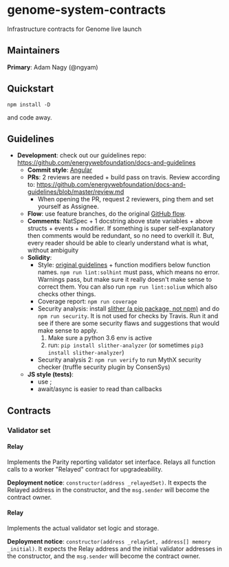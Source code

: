 # genome-system-contracts
Infrastructure contracts for Genome live launch

## Maintainers
**Primary**: Adam Nagy (@ngyam)

## Quickstart
```
npm install -D
```
and code away.

## Guidelines
 - **Development**: check out our guidelines repo: https://github.com/energywebfoundation/docs-and-guidelines
   - **Commit style**: [Angular](https://github.com/angular/angular.js/blob/master/DEVELOPERS.md#commits)
   - **PRs**: 2 reviews are needed + build pass on travis. Review according to: https://github.com/energywebfoundation/docs-and-guidelines/blob/master/review.md
     - When opening the PR, request 2 reviewers, ping them and set yourself as Assignee.
   - **Flow**: use feature branches, do the original [GitHub flow](https://guides.github.com/introduction/flow/).
   - **Comments**: NatSpec + 1 docstring above state variables + above structs + events + modifier. If something is super self-explanatory then comments would be redundant, so no need to overkill it. But, every reader should be able to clearly understand what is what, without ambiguity
   - **Solidity**:
     - Style: [original guidelines](https://solidity.readthedocs.io/en/v0.5.7/style-guide.html) + function modifiers below function names. ```npm run lint:solhint``` must pass, which means no error. Warnings pass, but make sure it really doesn't make sense to correct them. You can also run ```npm run lint:solium``` which also checks other things.
     - Coverage report: ```npm run coverage```
     - Security analysis: install [slither (a pip package, not npm)](https://github.com/trailofbits/slither#how-to-install) and do ```npm run security```. It is not used for checks by Travis. Run it and see if there are some security flaws and suggestions that would make sense to apply.
       1. Make sure a python 3.6 env is active
       2. run: ```pip install slither-analyzer``` (or sometimes ```pip3 install slither-analyzer```)
     - Security analysis 2: `npm run verify` to run MythX security checker (truffle security plugin by ConsenSys)
   - **JS style (tests)**:
     - use ;
     - await/async is easier to read than callbacks

## Contracts

### Validator set

#### Relay
Implements the Parity reporting validator set interface. Relays all function calls to a worker "Relayed" contract for upgradeability.

**Deployment notice**: ```constructor(address _relayedSet)```.
It expects the Relayed address in the constructor, and the `msg.sender` will become the contract owner.

#### Relay
Implements the actual validator set logic and storage.

**Deployment notice**: ```constructor(address _relaySet, address[] memory _initial)```.
It expects the Relay address and the initial validator addresses in the constructor, and the `msg.sender` will become the contract owner.
